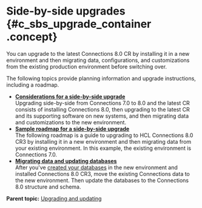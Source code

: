 # Side-by-side upgrades {#c_sbs_upgrade_container .concept}

You can upgrade to the latest Connections 8.0 CR by installing it in a new environment and then migrating data, configurations, and customizations from the existing production environment before switching over.

The following topics provide planning information and upgrade instructions, including a roadmap.

-   **[Considerations for a side-by-side upgrade](../migrate/c_sbs_upgrade_considerations.md)**  
Upgrading side-by-side from Connections 7.0 to 8.0 and the latest CR consists of installing Connections 8.0, then upgrading to the latest CR and its supporting software on new systems, and then migrating data and customizations to the new environment.
-   **[Sample roadmap for a side-by-side upgrade](../migrate/c_sbs_upgrade_process.md)**  
The following roadmap is a guide to upgrading to HCL Connections 8.0 CR3 by installing it in a new environment and then migrating data from your existing environment. In this example, the existing environment is Connections 7.0.
-   **[Migrating data and updating databases](../migrate/t_sbs_migrate_data.md)**  
After you've [created your databases](../install/c_install_db_over.md) in the new environment and installed Connections 8.0 CR3, move the existing Connections data to the new environment. Then update the databases to the Connections 8.0 structure and schema.

**Parent topic:** [Upgrading and updating](../migrate/c_upgrade_migrate_overview.md)

